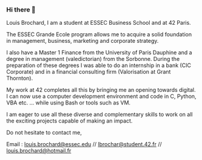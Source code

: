 ### Hi there 👋

Louis Brochard, I am a student at ESSEC Business School and at 42 Paris. 

The ESSEC Grande Ecole program allows me to acquire a solid foundation in management, business, marketing and corporate strategy. 

I also have a Master 1 Finance from the University of Paris Dauphine and a degree in management (valedictorian) from the Sorbonne. During the preparation of these degrees I was able to do an internship in a bank (CIC Corporate) and in a financial consulting firm (Valorisation at Grant Thornton).

My work at 42 completes all this by bringing me an opening towards digital. I can now use a computer development environment and code in C, Python, VBA etc. ... while using Bash or tools such as VM. 

I am eager to use all these diverse and complementary skills to work on all the exciting projects capable of making an impact. 

Do not hesitate to contact me, 

Email : 
louis.brochard@essec.edu //
lbrochar@student.42.fr //
louis.brochard@hotmail.fr
